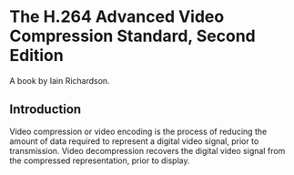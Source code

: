 # The H.264 Advanced Video Compression Standard, Second Edition

A book by Iain Richardson.

## Introduction

Video compression or video encoding is the process of reducing the amount of data required to represent a digital video signal, prior to transmission. Video decompression recovers the digital video signal from the compressed representation, prior to display.

